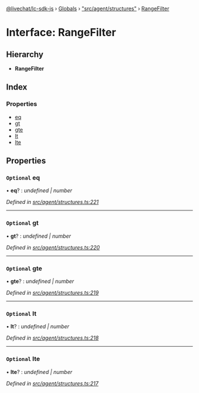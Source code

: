 [@livechat/lc-sdk-js](../README.md) › [Globals](../globals.md) › ["src/agent/structures"](../modules/_src_agent_structures_.md) › [RangeFilter](_src_agent_structures_.rangefilter.md)

# Interface: RangeFilter

## Hierarchy

* **RangeFilter**

## Index

### Properties

* [eq](_src_agent_structures_.rangefilter.md#optional-eq)
* [gt](_src_agent_structures_.rangefilter.md#optional-gt)
* [gte](_src_agent_structures_.rangefilter.md#optional-gte)
* [lt](_src_agent_structures_.rangefilter.md#optional-lt)
* [lte](_src_agent_structures_.rangefilter.md#optional-lte)

## Properties

### `Optional` eq

• **eq**? : *undefined | number*

*Defined in [src/agent/structures.ts:221](https://github.com/livechat/lc-sdk-js/blob/d0a32c0/src/agent/structures.ts#L221)*

___

### `Optional` gt

• **gt**? : *undefined | number*

*Defined in [src/agent/structures.ts:220](https://github.com/livechat/lc-sdk-js/blob/d0a32c0/src/agent/structures.ts#L220)*

___

### `Optional` gte

• **gte**? : *undefined | number*

*Defined in [src/agent/structures.ts:219](https://github.com/livechat/lc-sdk-js/blob/d0a32c0/src/agent/structures.ts#L219)*

___

### `Optional` lt

• **lt**? : *undefined | number*

*Defined in [src/agent/structures.ts:218](https://github.com/livechat/lc-sdk-js/blob/d0a32c0/src/agent/structures.ts#L218)*

___

### `Optional` lte

• **lte**? : *undefined | number*

*Defined in [src/agent/structures.ts:217](https://github.com/livechat/lc-sdk-js/blob/d0a32c0/src/agent/structures.ts#L217)*

